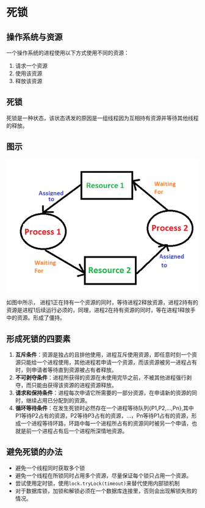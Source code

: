 # 死锁

## 操作系统与资源
一个操作系统的进程使用以下方式使用不同的资源：
1. 请求一个资源
1. 使用该资源
1. 释放该资源

## 死锁
死锁是一种状态，该状态诱发的原因是一组线程因为互相持有资源并等待其他线程的释放。

## 图示

![](assets/b39f2d639ffd2c85b1f183020db10d75.jpg)

如图中所示， 进程1正在持有一个资源的同时，等待进程2释放资源，进程2持有的资源是进程1后续运行必须的，同理，进程2在持有资源的同时，等在进程1释放手中的资源。形成了僵持。

## 形成死锁的四要素
1. **互斥条件**：资源是独占的且排他使用，进程互斥使用资源，即任意时刻一个资源只能给一个进程使用，其他进程若申请一个资源，而该资源被另一进程占有时，则申请者等待直到资源被占有者释放。
1. **不可剥夺条件**：进程所获得的资源在未使用完毕之前，不被其他进程强行剥夺，而只能由获得该资源的进程资源释放。
1. **请求和保持条件**：进程每次申请它所需要的一部分资源，在申请新的资源的同时，继续占用已分配到的资源。
1. **循环等待条件**：在发生死锁时必然存在一个进程等待队列{P1,P2,…,Pn},其中P1等待P2占有的资源，P2等待P3占有的资源，…，Pn等待P1占有的资源，形成一个进程等待环路，环路中每一个进程所占有的资源同时被另一个申请，也就是前一个进程占有后一个进程所深情地资源。 



## 避免死锁的办法
- 避免一个线程同时获取多个锁
- 避免一个线程在所锁同时占用多个资源，尽量保证每个锁只占用一个资源。
- 尝试使用定时锁，使用`lock.tryLock(timeout)`来替代使用内部锁机制
- 对于数据库锁，加锁和解锁必须在一个数据库连接里，否则会出现解锁失败的情况。